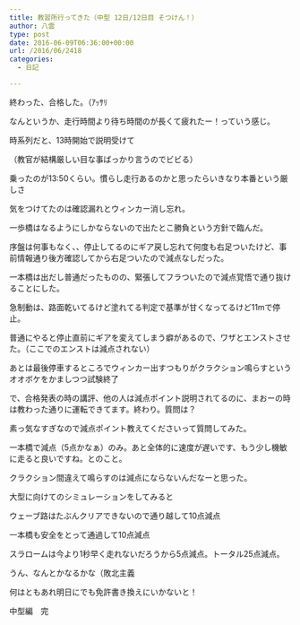 ```yaml
---
title: 教習所行ってきた（中型 12日/12日目 そつけん！）
author: 八雲
type: post
date: 2016-06-09T06:36:00+00:00
url: /2016/06/2418
categories:
  - 日記

---
```

終わった、合格した。（ｱｯｻﾘ
  
なんというか、走行時間より待ち時間のが長くて疲れたー！っていう感じ。

時系列だと、13時開始で説明受けて
  
（教官が結構厳しい目な事ばっかり言うのでビビる）
  
乗ったのが13:50くらい。慣らし走行あるのかと思ったらいきなり本番という厳しさ
  
気をつけてたのは確認漏れとウィンカー消し忘れ。
  
一歩橋はなるようにしかならないので出たとこ勝負という方針で臨んだ。

序盤は何事もなく、、停止してるのにギア戻し忘れて何度も右足ついたけど、事前情報通り後方確認してから右足ついたので減点なしだった。
  
一本橋は出だし普通だったものの、緊張してフラついたので減点覚悟で通り抜けることにした。
  
急制動は、路面乾いてるけど塗れてる判定で基準が甘くなってるけど11mで停止。
  
普通にやると停止直前にギアを変えてしまう癖があるので、ワザとエンストさせた。（ここでのエンストは減点されない）
  
あとは最後停車するところでウィンカー出すつもりがクラクション鳴らすというオオボケをかましつつ試験終了

で、合格発表の時の講評、他の人は減点ポイント説明されてるのに、まおーの時は教わった通りに運転できてます。終わり。質問は？
  
素っ気なすぎなので減点ポイント教えてくださいって質問してみた。
  
一本橋で減点（5点かなぁ）のみ。あと全体的に速度が遅いです、もう少し機敏に走ると良いですね。とのこと。
  
クラクション間違えて鳴らすのは減点にならないんだなーと思った。

大型に向けてのシミュレーションをしてみると
  
ウェーブ路はたぶんクリアできないので通り越して10点減点
  
一本橋も安全をとって通過して10点減点
  
スラロームは今より1秒早く走れないだろうから5点減点。トータル25点減点。
  
うん、なんとかなるかな（敗北主義

何はともあれ明日にでも免許書き換えにいかないと！
  
中型編　完